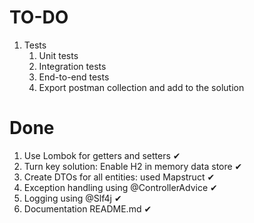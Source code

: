 # TO-DO
1. Tests
   1. Unit tests
   2. Integration tests
   3. End-to-end tests
   4. Export postman collection and add to the solution

# Done
1. Use Lombok for getters and setters ✔
2. Turn key solution: Enable H2 in memory data store ✔
3. Create DTOs for all entities: used Mapstruct ✔
4. Exception handling using @ControllerAdvice ✔
5. Logging using @Slf4j ✔
6. Documentation README.md ✔